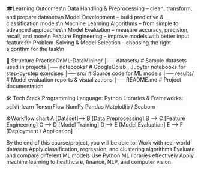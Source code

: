 🎓Learning Outcomes\n
Data Handling & Preprocessing – clean, transform, and prepare datasets\n
Model Development – build predictive & classification models\n
Machine Learning Algorithms – from simple to advanced approaches\n
Model Evaluation – measure accuracy, precision, recall, and more\n
Feature Engineering – improve models with better input features\n
Problem-Solving & Model Selection – choosing the right algorithm for the task\n



📂 Structure
PractiseOnML-DataMining/
│── datasets/         # Sample datasets used in projects
│── notebooks/        # GoogleColab , Jupyter notebooks for step-by-step exercises
│── src/              # Source code for ML models
│── results/          # Model evaluation reports & visualizations
│── README.md         # Project documentation



🛠️ Tech Stack
Programming Language: Python
Libraries & Frameworks:
         scikit-learn
         TensorFlow
         NumPy
         Pandas
         Matplotlib / Seaborn



⚙️Workflow chart 
    A [Dataset]--> B [Data Preprocessing]
    B --> C [Feature Engineering]
    C --> D [Model Training]
    D --> E [Model Evaluation]
    E --> F [Deployment / Application]



By the end of this course/project, you will be able to:
Work with real-world datasets
Apply classification, regression, and clustering algorithms
Evaluate and compare different ML models
Use Python ML libraries effectively
Apply machine learning to healthcare, finance, NLP, and computer vision
